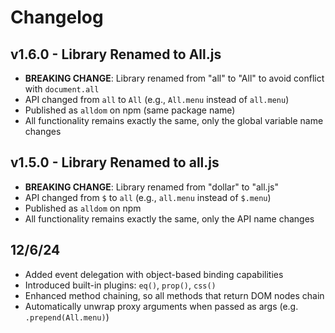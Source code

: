# Changelog

## v1.6.0 - Library Renamed to All.js
- **BREAKING CHANGE**: Library renamed from "all" to "All" to avoid conflict with `document.all`
- API changed from `all` to `All` (e.g., `All.menu` instead of `all.menu`)
- Published as `alldom` on npm (same package name)
- All functionality remains exactly the same, only the global variable name changes

## v1.5.0 - Library Renamed to all.js
- **BREAKING CHANGE**: Library renamed from "dollar" to "all.js"
- API changed from `$` to `all` (e.g., `all.menu` instead of `$.menu`)
- Published as `alldom` on npm
- All functionality remains exactly the same, only the API name changes

## 12/6/24
- Added event delegation with object-based binding capabilities
- Introduced built-in plugins: `eq()`, `prop()`, `css()`
- Enhanced method chaining, so all methods that return DOM nodes chain
- Automatically unwrap proxy arguments when passed as args (e.g. `.prepend(All.menu)`)